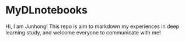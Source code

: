 # MyDLnotebooks

Hi, I am Junhong!
This repo is aim to markdown my experiences in deep learning study, and welcome everyone to communicate with me!
